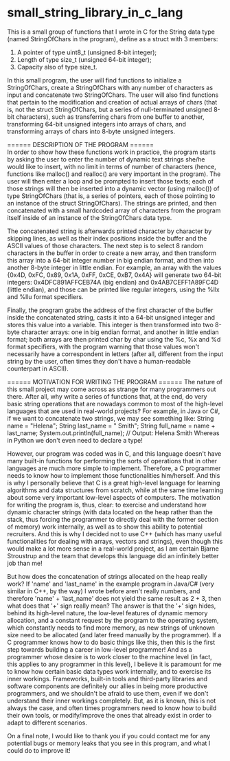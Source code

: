 # small_string_library_in_c_lang

This is a small group of functions that I wrote in C for the String data type (named StringOfChars in the program), define as a struct with 3 members:
1) A pointer of type uint8_t (unsigned 8-bit integer);
2) Length of type size_t (unsigned 64-bit integer);
3) Capacity also of type size_t.

In this small program, the user will find functions to initialize a StringOfChars, create a StringOfChars with any number of characters as input and concatenate two StringOfChars. The user will also find functions that pertain to the modification and creation of actual arrays of chars (that is, not the struct StringOfChars, but a series of null-terminated unsigned 8-bit characters), such as transferring chars from one buffer to another, transforming 64-bit unsigned integers into arrays of chars, and transforming arrays of chars into 8-byte unsigned integers.

====== DESCRIPTION OF THE PROGRAM ======<br />
In order to show how these functions work in practice, the program starts by asking the user to enter the number of dynamic text strings she/he would like to insert, with no limit in terms of number of characters (hence, functions like malloc() and realloc() are very important in the program). The user will then enter a loop and be prompted to insert those texts; each of those strings will then be inserted into a dynamic vector (using malloc()) of type StringOfChars (that is, a series of pointers, each of those pointing to an instance of the struct StringOfChars). The strings are printed, and then concatenated with a small hardcoded array of characters from the program itself inside of an instance of the StringOfChars data type.

The concatenated string is afterwards printed character by character by skipping lines, as well as their index positions inside the buffer and the ASCII values of those characters. The next step is to select 8 random characters in the buffer in order to create a new array, and then transform this array into a 64-bit integer number in big endian format, and then into another 8-byte integer in little endian. For example, an array with the values {0x4D, 0xFC, 0x89, 0x1A, 0xFF, 0xCE, 0xB7, 0x4A} will generate two 64-bit integers: 0x4DFC891AFFCEB74A (big endian) and 0x4AB7CEFF1A89FC4D (little endian), and those can be printed like regular integers, using the %llx and %llu format specifiers.

Finally, the program grabs the address of the first character of the buffer inside the concatenated string, casts it into a 64-bit unsigned integer and stores this value into a variable. This integer is then transformed into two 8-byte character arrays: one in big endian format, and another in little endian format; both arrays are then printed char by char using the %c, %x and %d format specifiers, with the program warning that those values won't necessarily have a correspondent in letters (after all, different from the input string by the user, often times they don't have a human-readable counterpart in ASCII).

====== MOTIVATION FOR WRITING THE PROGRAM ======
The nature of this small project may come across as strange for many programmers out there. After all, why write a series of functions that, at the end, do very basic string operations that are nowadays common to most of the high-level languages that are used in real-world projects? For example, in Java or C#, if we want to concatenate two strings, we may see something like:
	String name = "Helena";
    String last_name = " Smith";
    String full_name = name + last_name;
    System.out.println(full_name);
    // Output: Helena Smith
Whereas in Python we don't even need to declare a type!

However, our program was coded was in C, and this language doesn't have many built-in functions for performing the sorts of operations that in other languages are much more simple to implement. Therefore, a C programmer needs to know how to implement those functionalities him/herself. And this is why I personally believe that C is a great high-level language for learning algorithms and data structures from scratch, while at the same time learning about some very important low-level aspects of computers. The motivation for writing the program is, thus, clear: to exercise and understand how dynamic character strings (with data located on the heap rather than the stack, thus forcing the programmer to directly deal with the former section of memory) work internally, as well as to show this ability to potential recruiters. And this is why I decided not to use C++ (which has many useful functionalities for dealing with arrays, vectors and strings), even though this would make a lot more sense in a real-world project, as I am certain Bjarne Stroustrup and the team that develops this language did an infinitely better job than me!

But how does the concatenation of strings allocated on the heap really work? If 'name' and 'last_name' in the example program in Java/C# (very similar in C++, by the way) I wrote before aren't really numbers, and therefore 'name' + 'last_name' does not yield the same result as 2 + 3, then what does that '+' sign really mean? The answer is that the '+' sign hides, behind its high-level nature, the low-level features of dynamic memory allocation, and a constant request by the program to the operating system, which constantly needs to find more memory, as new strings of unknown size need to be allocated (and later freed manually by the programmer). If a C programmer knows how to do basic things like this, then this is the first step towards building a career in low-level programmer! And as a programmer whose desire is to work closer to the machine level (in fact, this applies to any programmer in this level), I believe it is paramount for me to know how certain basic data types work internally, and to exercise its inner workings. Frameworks, built-in tools and third-party libraries and software components are definitely our allies in being more productive programmers, and we shouldn't be afraid to use them, even if we don't understand their inner workings completely. But, as it is known, this is not always the case, and often times programmers need to know how to build their own tools, or modify/improve the ones that already exist in order to adapt to different scenarios.

On a final note, I would like to thank you if you could contact me for any potential bugs or memory leaks that you see in this program, and what I could do to improve it!
